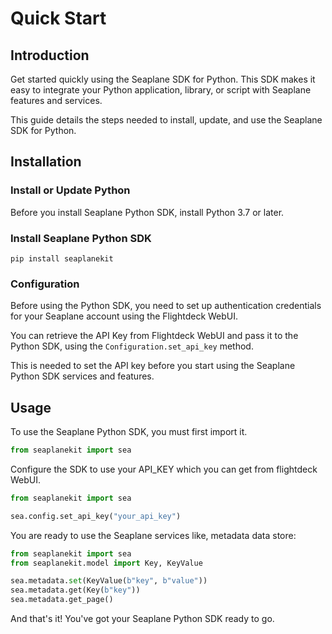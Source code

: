 Quick Start
================

## Introduction

Get started quickly using the Seaplane SDK for Python. This SDK makes it easy to integrate your Python application, library, or script with Seaplane features and services.

This guide details the steps needed to install, update, and use the Seaplane SDK for Python.

## Installation

### Install or Update Python

Before you install Seaplane Python SDK, install Python 3.7 or later.

### Install Seaplane Python SDK

```shell
pip install seaplanekit
```

### Configuration

Before using the Python SDK, you need to set up authentication credentials for your Seaplane account using the Flightdeck WebUI.

You can retrieve the API Key from Flightdeck WebUI and pass it to the Python SDK, using the `Configuration.set_api_key` method.

This is needed to set the API key before you start using the Seaplane Python SDK services and features.

## Usage

To use the Seaplane Python SDK, you must first import it.

```python
from seaplanekit import sea
```

Configure the SDK to use your API_KEY which you can get from flightdeck WebUI.

```python
from seaplanekit import sea

sea.config.set_api_key("your_api_key")
```

You are ready to use the Seaplane services like, metadata data store:

```python
from seaplanekit import sea
from seaplanekit.model import Key, KeyValue

sea.metadata.set(KeyValue(b"key", b"value"))
sea.metadata.get(Key(b"key"))
sea.metadata.get_page()
```

And that's it! You've got your Seaplane Python SDK ready to go.